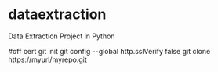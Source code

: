 # dataextraction
Data Extraction Project in Python


#off cert
git init
git config --global http.sslVerify false
git clone https://myurl/myrepo.git